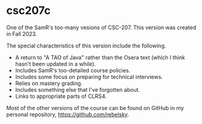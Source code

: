 # csc207c

One of the SamR's too-many vesions of CSC-207.  This version was created in Fall 2023.

The special characteristics of this version include the following.

* A return to "A TAO of Java" rather than the Osera text (which I think hasn't been updated in a while).
* Includes SamR's too-detailed course policies.
* Includes some focus on preparing for technical interviews.
* Relies on mastery grading.
* Includes something else that I've forgotten about.
* Links to appropriate parts of CLRS4.

Most of the other versions of the course can be found on GitHub in my personal repository, <https://github.com/rebelsky>.
